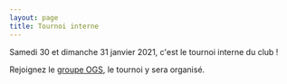 ```yaml
---
layout: page
title: Tournoi interne
---
```


Samedi 30 et dimanche 31 janvier 2021, c'est le tournoi interne du club !

Rejoignez le [groupe OGS](https://online-go.com/group/4702), le tournoi y sera organisé.
